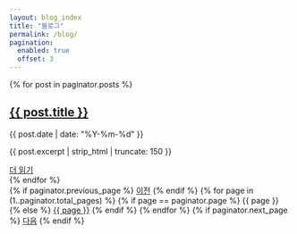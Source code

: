```yaml
---
layout: blog_index
title: "블로그"
permalink: /blog/
pagination:
  enabled: true
  offset: 3
---
```

{% for post in paginator.posts %}
  <article class="post-item card">
    <div class="card-content">
      <h2><a href="{{ post.url | relative_url }}">{{ post.title }}</a></h2>
      <p class="post-meta">{{ post.date | date: "%Y-%m-%d" }}</p>
      <p>{{ post.excerpt | strip_html | truncate: 150 }}</p>
      <a class="btn" href="{{ post.url | relative_url }}">더 읽기</a>
    </div>
  </article>
{% endfor %}

<div class="pagination">
  {% if paginator.previous_page %}
    <a class="prev" href="{{ paginator.previous_page_path | relative_url }}">이전</a>
  {% endif %}
  {% for page in (1..paginator.total_pages) %}
    {% if page == paginator.page %}
      <span class="current">{{ page }}</span>
    {% else %}
      <a class="page" href="{{ paginator.paginate_path | replace: ':num', page }}">{{ page }}</a>
    {% endif %}
  {% endfor %}
  {% if paginator.next_page %}
    <a class="next" href="{{ paginator.next_page_path | relative_url }}">다음</a>
  {% endif %}
</div>
